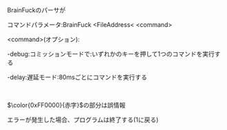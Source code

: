 BrainFuckのパーサが

コマンドパラメータ:BrainFuck &lt;FileAddress&lt; &lt;command&gt;

&lt;command&gt;(オプション):

-debug:コミッションモードで:いずれかのキーを押して1つのコマンドを実行する

-delay:遅延モード:80msごとにコマンドを実行する

<br>

$\color{0xFF0000}{赤字}$の部分は誤情報

エラーが発生した場合、プログラムは終了する(1に戻る)
